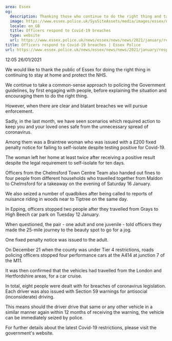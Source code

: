 ```yaml
area: Essex
og:
  description: Thanking those who continue to do the right thing and taking action again those who aren&#39;t.
  image: https://www.essex.police.uk/SysSiteAssets/media/images/essex/news/news/2021/01-january/20210126-covid-breach-3-600x370.jpg?crop=(0,22,600,338)&amp;w=600&amp;h=300&amp;scale=both
  locale: en_GB
  title: Officers respond to Covid-19 breaches
  type: website
  url: https://www.essex.police.uk/news/essex/news/news/2021/january/responding-to-Covid-19-breaches/
title: Officers respond to Covid-19 breaches | Essex Police
url: https://www.essex.police.uk/news/essex/news/news/2021/january/responding-to-Covid-19-breaches/
```

12:05 26/01/2021

We would like to thank the public of Essex for doing the right thing in continuing to stay at home and protect the NHS.

We continue to take a common-sense approach to policing the Government guidelines, by first engaging with people, before explaining the situation and encouraging them to do the right thing.

However, when there are clear and blatant breaches we will pursue enforcement.

Sadly, in the last month, we have seen scenarios which required action to keep you and your loved ones safe from the unnecessary spread of coronavirus.

Among them was a Braintree woman who was issued with a £200 fixed penalty notice for failing to self-isolate despite testing positive for Covid-19.

The woman left her home at least twice after receiving a positive result despite the legal requirement to self-isolate for ten days.

Officers from the Chelmsford Town Centre Team also handed out fines to four people from different households who travelled together from Maldon to Chelmsford for a takeaway on the evening of Saturday 16 January.

We also seized a number of quadbikes after being called to reports of nuisance riding in woods near to Tiptree on the same day.

In Epping, officers stopped two people after they travelled from Grays to High Beech car park on Tuesday 12 January.

When questioned, the pair - one adult and one juvenile - told officers they made the 25-mile journey to the beauty spot to go for a jog.

One fixed penalty notice was issued to the adult.

On December 21 when the county was under Tier 4 restrictions, roads policing officers stopped four performance cars at the A414 at junction 7 of the M11.

It was then confirmed that the vehicles had travelled from the London and Hertfordshire areas, for a car cruise.

In total, eight people were dealt with for breaches of coronavirus legislation.
Each driver was also issued with Section 59 warnings for antisocial (inconsiderate) driving.

This means should the driver drive that same or any other vehicle in a similar manner again within 12 months of receiving the warning, the vehicle can be immediately seized by police.

For further details about the latest Covid-19 restrictions, please visit the government's website.

